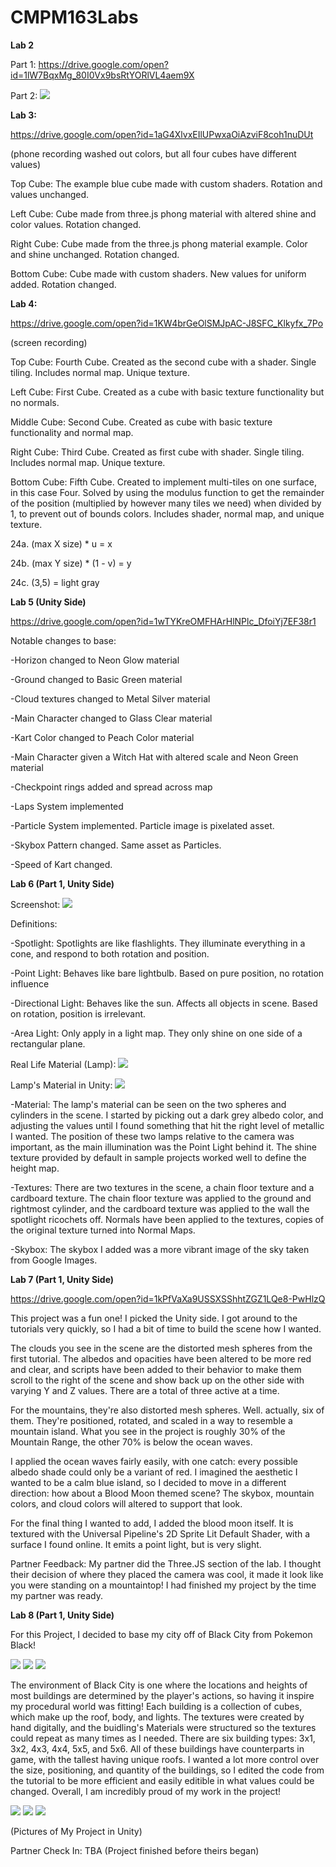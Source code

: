 # CMPM163Labs

**Lab 2**

Part 1: https://drive.google.com/open?id=1lW7BqxMg_80I0Vx9bsRtYORlVL4aem9X

Part 2:
![](lab2/Lab2Part2Scene.PNG)


**Lab 3:**

https://drive.google.com/open?id=1aG4XlvxEIlUPwxaOiAzviF8coh1nuDUt

(phone recording washed out colors, but all four cubes have different values)


Top Cube: The example blue cube made with custom shaders. Rotation and values unchanged.

Left Cube: Cube made from three.js phong material with altered shine and color values. Rotation changed.

Right Cube: Cube made from the three.js phong material example. Color and shine unchanged. Rotation changed.

Bottom Cube: Cube made with custom shaders. New values for uniform added. Rotation changed.


**Lab 4:**

https://drive.google.com/open?id=1KW4brGeOlSMJpAC-J8SFC_Klkyfx_7Po

(screen recording)

Top Cube: Fourth Cube. Created as the second cube with a shader. Single tiling. Includes normal map. Unique texture.

Left Cube: First Cube. Created as a cube with basic texture functionality but no normals.

Middle Cube: Second Cube. Created as cube with basic texture functionality and normal map.

Right Cube: Third Cube. Created as first cube with shader. Single tiling. Includes normal map. Unique texture.

Bottom Cube: Fifth Cube. Created to implement multi-tiles on one surface, in this case Four. Solved by using the modulus function to get the remainder of the position (multiplied by however many tiles we need) when divided by 1, to prevent out of bounds colors. Includes shader, normal map, and unique texture.

24a. (max X size) * u = x

24b. (max Y size) * (1 - v) = y

24c. (3,5) = light gray

**Lab 5 (Unity Side)**

https://drive.google.com/open?id=1wTYKreOMFHArHlNPlc_DfoiYj7EF38r1

Notable changes to base:

-Horizon changed to Neon Glow material

-Ground changed to Basic Green material

-Cloud textures changed to Metal Silver material

-Main Character changed to Glass Clear material

-Kart Color changed to Peach Color material

-Main Character given a Witch Hat with altered scale and Neon Green material

-Checkpoint rings added and spread across map

-Laps System implemented

-Particle System implemented. Particle image is pixelated asset.

-Skybox Pattern changed. Same asset as Particles.

-Speed of Kart changed.

**Lab 6 (Part 1, Unity Side)**

Screenshot:
![](lab6/Lab6Screenshot.png)

Definitions:

-Spotlight: Spotlights are like flashlights. They illuminate everything in a cone, and respond to both rotation and position.

-Point Light: Behaves like bare lightbulb. Based on pure position, no rotation influence

-Directional Light: Behaves like the sun. Affects all objects in scene.  Based on rotation, position is irrelevant.

-Area Light: Only apply in a light map. They only shine on one side of a rectangular plane. 

Real Life Material (Lamp):
![](lab6/Lamp.jpg)

Lamp's Material in Unity:
![](lab6/LampMaterial.png)

-Material: The lamp's material can be seen on the two spheres and cylinders in the scene. I started by picking out a dark grey albedo color, and adjusting the values until I found something that hit the right level of metallic I wanted. The position of these two lamps relative to the camera was important, as the main illumination was the Point Light behind it. The shine texture provided by default in sample projects worked well to define the height map.

-Textures: There are two textures in the scene, a chain floor texture and a cardboard texture. The chain floor texture was applied to the ground and rightmost cylinder, and the cardboard texture was applied to the wall the spotlight ricochets off. Normals have been applied to the textures, copies of the original texture turned into Normal Maps.

-Skybox: The skybox I added was a more vibrant image of the sky taken from Google Images.

**Lab 7 (Part 1, Unity Side)**

https://drive.google.com/open?id=1kPfVaXa9USSXSShhtZGZ1LQe8-PwHlzQ

This project was a fun one! I picked the Unity side. I got around to the tutorials very quickly, so I had a bit of time to build the scene how I wanted.

The clouds you see in the scene are the distorted mesh spheres from the first tutorial. The albedos and opacities have been altered to be more red and clear, and scripts have been added to their behavior to make them scroll to the right of the scene and show back up on the other side with varying Y and Z values. There are a total of three active at a time.

For the mountains, they're also distorted mesh spheres. Well. actually, six of them. They're positioned, rotated, and scaled in a way to resemble a mountain island. What you see in the project is roughly 30% of the Mountain Range, the other 70% is below the ocean waves.

I applied the ocean waves fairly easily, with one catch: every possible albedo shade could only be a variant of red. I imagined the aesthetic I wanted to be a calm blue island, so I decided to move in a different direction: how about a Blood Moon themed scene? The skybox, mountain colors, and cloud colors will altered to support that look.

For the final thing I wanted to add, I added the blood moon itself. It is textured with the Universal Pipeline's 2D Sprite Lit Default Shader, with a surface I found online. It emits a point light, but is very slight.

Partner Feedback: My partner did the Three.JS section of the lab. I thought their decision of where they placed the camera was cool, it made it look like you were standing on a mountaintop! I had finished my project by the time my partner was ready.

**Lab 8 (Part 1, Unity Side)**

For this Project, I decided to base my city off of Black City from Pokemon Black!

![](lab8/BlackCityArt.png) ![](lab8/BlackCityInGame.png) ![](lab8/BlackCityInGame2.png)


The environment of Black City is one where the locations and heights of most buildings are determined by the player's actions, so having it inspire my procedural world was fitting! Each building is a collection of cubes, which make up the roof, body, and lights. The textures were created by hand digitally, and the buidling's Materials were structured so the textures could repeat as many times as I needed. There are six building types: 3x1, 3x2, 4x3, 4x4, 5x5, and 5x6. All of these buildings have counterparts in game, with the tallest having unique roofs. I wanted a lot more control over the size, positioning, and quantity of the buildings, so I edited the code from the tutorial to be more efficient and easily editible in what values could be changed. Overall, I am incredibly proud of my work in the project!

![](lab8/ProjectBlackCity4.PNG) ![](lab8/ProjectBlackCity2.PNG) ![](lab8/ProjectBlackCity3.PNG)

(Pictures of My Project in Unity)

Partner Check In: TBA (Project finished before theirs began)
